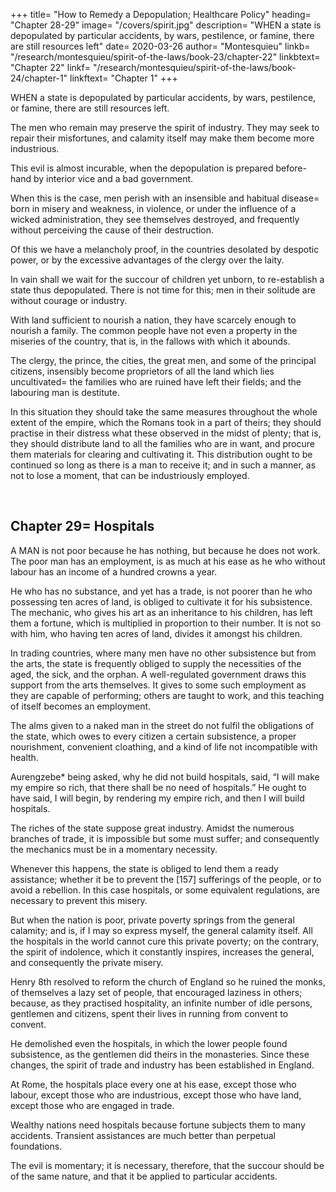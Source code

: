 
+++
title=  "How to Remedy a Depopulation; Healthcare Policy"
heading=  "Chapter 28-29"
image=  "/covers/spirit.jpg"
description=  "WHEN a state is depopulated by particular accidents, by wars, pestilence, or famine, there are still resources left"
date=  2020-03-26
author=  "Montesquieu"
linkb=  "/research/montesquieu/spirit-of-the-laws/book-23/chapter-22"
linkbtext=  "Chapter 22"
linkf=  "/research/montesquieu/spirit-of-the-laws/book-24/chapter-1"
linkftext=  "Chapter 1"
+++

WHEN a state is depopulated by particular accidents, by wars, pestilence, or famine, there are still resources left. 

The men who remain may preserve the spirit of industry. They may seek to repair their misfortunes, and calamity itself may make them become more industrious. 

This evil is almost incurable, when the depopulation is prepared before-hand by interior vice and a bad government. 

When this is the case, men perish with an insensible and habitual disease=  born in misery and weakness, in violence, or under the influence of a wicked administration, they see themselves destroyed, and frequently without perceiving the cause of their destruction. 

Of this we have a melancholy proof, in the countries desolated by despotic power, or by the excessive advantages of the clergy over the laity.

In vain shall we wait for the succour of children yet unborn, to re-establish a state thus depopulated. There is not time for this; men in their solitude are without courage or industry. 

With land sufficient to nourish a nation, they have scarcely enough to nourish a family. The common people have not even a property in the miseries of the country, that is, in the fallows with which it abounds. 

The clergy, the prince, the cities, the great men, and some of the principal citizens, insensibly become proprietors of all the land which lies uncultivated=  the families who are ruined have left their fields; and the labouring man is destitute.

In this situation they should take the same measures throughout the whole extent of the empire, which the Romans took in a part of theirs; they should practise in their distress what these observed in the midst of plenty; that is, they should distribute land to all the families who are in want, and procure them materials for clearing and cultivating it. This distribution ought to be continued so long as there is a man to receive it; and in such a manner, as not to lose a moment, that can be industriously employed.

<br>

## Chapter 29=  Hospitals

A MAN is not poor because he has nothing, but because he does not work. The poor man has an employment, is as much at his ease as he who without labour has an income of a hundred crowns a year. 

He who has no substance, and yet has a trade, is not poorer than he who possessing ten acres of land, is obliged to cultivate it for his subsistence. The mechanic, who gives his art as an inheritance to his children, has left them a fortune, which is multiplied in proportion to their number. It is not so with him, who having ten acres of land, divides it amongst his children.

In trading countries, where many men have no other subsistence but from the arts, the state is frequently obliged to supply the necessities of the aged, the sick, and the orphan. A well-regulated government draws this support from the arts themselves. It gives to some such employment as they are capable of performing; others are taught to work, and this teaching of itself becomes an employment.

The alms given to a naked man in the street do not fulfil the obligations of the state, which owes to every citizen a certain subsistence, a proper nourishment, convenient cloathing, and a kind of life not incompatible with health.

Aurengzebe* being asked, why he did not build hospitals, said, “I will make my empire so rich, that there shall be no need of hospitals.” He ought to have said, I will begin, by rendering my empire rich, and then I will build hospitals.

The riches of the state suppose great industry. Amidst the numerous branches of trade, it is impossible but some must suffer; and consequently the mechanics must be in a momentary necessity.

Whenever this happens, the state is obliged to lend them a ready assistance; whether it be to prevent the [157] sufferings of the people, or to avoid a rebellion. In this case hospitals, or some equivalent regulations, are necessary to prevent this misery.

But when the nation is poor, private poverty springs from the general calamity; and is, if I may so express myself, the general calamity itself. All the hospitals in the world cannot cure this private poverty; on the contrary, the spirit of indolence, which it constantly inspires, increases the general, and consequently the private misery.

Henry 8th resolved to reform the church of England so he ruined the monks, of themselves a lazy set of people, that encouraged laziness in others; because, as they practised hospitality, an infinite number of idle persons, gentlemen and citizens, spent their lives in running from convent to convent. 

He demolished even the hospitals, in which the lower people found subsistence, as the gentlemen did theirs in the monasteries. Since these changes, the spirit of trade and industry has been established in England.

At Rome, the hospitals place every one at his ease, except those who labour, except those who are industrious, except those who have land, except those who are engaged in trade.

Wealthy nations need hospitals because fortune subjects them to many accidents. Transient assistances are much better than perpetual foundations. 

The evil is momentary; it is necessary, therefore, that the succour should be of the same nature, and that it be applied to particular accidents.
